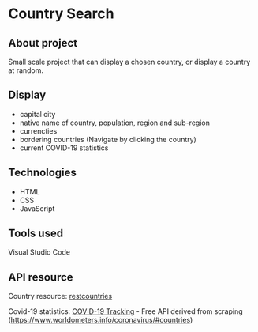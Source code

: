 # Country Search
## About project
Small scale project that can display a chosen country, or display a country at random.
## Display
* capital city
* native name of country, population, region and sub-region
* currencties
* bordering countries (Navigate by clicking the country)
* current COVID-19 statistics
## Technologies
* HTML
* CSS
* JavaScript
## Tools used
Visual Studio Code
## API resource
Country resource: [restcountries](https://restcountries.eu/)

Covid-19 statistics: [COVID-19 Tracking](https://rapidapi.com/slotixsro-slotixsro-default/api/covid-19-tracking/endpoints) - Free API derived from scraping (https://www.worldometers.info/coronavirus/#countries)

